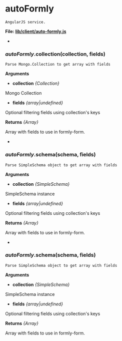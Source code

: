 autoFormly
==========

```
AngularJS service.
```

__File: [lib/client/auto-formly.js](../lib/client/auto-formly.js)__

-

### <a name="autoFormly.collection"></a>*autoFormly*.collection(collection, fields)

```
Parse Mongo.Collection to get array with fields
```

__Arguments__

* __collection__ *{Collection}*  

 Mongo Collection
 
* __fields__ *{array|undefined}*

 Optional filtering fields using collection's keys
 
__Returns__  *{Array}*
 
 Array with fields to use in formly-form.
 
-

### <a name="autoFormly.schema"></a>*autoFormly*.schema(schema, fields)

```
Parse SimpleSchema object to get array with fields
```

__Arguments__

* __collection__ *{SimpleSchema}*  

 SimpleSchema instance
 
* __fields__ *{array|undefined}*

 Optional filtering fields using collection's keys
 
__Returns__  *{Array}*
 
 Array with fields to use in formly-form.
 
  
-

### <a name="autoFormly.schema"></a>*autoFormly*.schema(schema, fields)

```
Parse SimpleSchema object to get array with fields
```

__Arguments__

* __collection__ *{SimpleSchema}*  

 SimpleSchema instance
 
* __fields__ *{array|undefined}*

 Optional filtering fields using collection's keys
 
__Returns__  *{Array}*
 
 Array with fields to use in formly-form.
